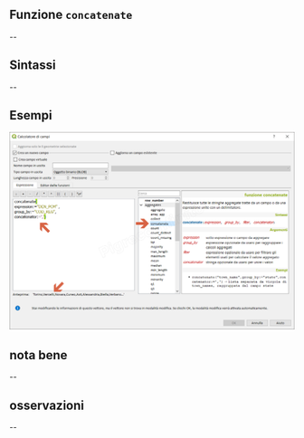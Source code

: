 ## Funzione `concatenate`

--

## Sintassi

--

## Esempi

<img src="/img/aggregates/concatenate/concatenate1.png">

## nota bene

--

## osservazioni

--
